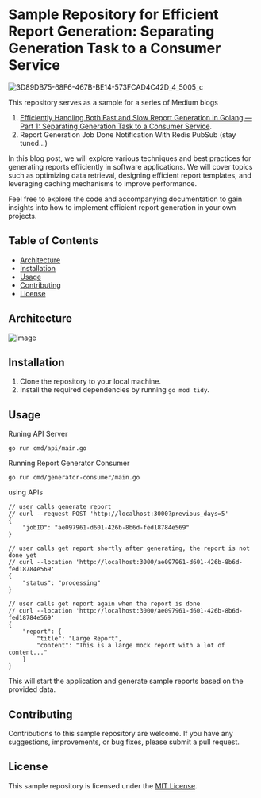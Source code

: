 # Sample Repository for Efficient Report Generation: Separating Generation Task to a Consumer Service

![3D89DB75-68F6-467B-BE14-573FCAD4C42D_4_5005_c](https://github.com/user-attachments/assets/19d4aa1a-0b96-4c9c-ad5b-8a6cac547200)

This repository serves as a sample for a series of Medium blogs

1. [Efficiently Handling Both Fast and Slow Report Generation in Golang — Part 1: Separating Generation Task to a Consumer Service](https://medium.com/@chanokthorn6/efficiently-handling-both-fast-and-slow-report-generation-in-golang-part-1-the-problem-e83b1fa37f2b).
2. Report Generation Job Done Notification With Redis PubSub (stay tuned...)


In this blog post, we will explore various techniques and best practices for generating reports efficiently in software applications. We will cover topics such as optimizing data retrieval, designing efficient report templates, and leveraging caching mechanisms to improve performance. 

Feel free to explore the code and accompanying documentation to gain insights into how to implement efficient report generation in your own projects.

## Table of Contents

- [Architecture](#architecture)
- [Installation](#installation)
- [Usage](#usage)
- [Contributing](#contributing)
- [License](#license)

## Architecture

![image](https://github.com/user-attachments/assets/f9137506-ab1f-4f75-a62c-0f25ff2f0197)

## Installation

1. Clone the repository to your local machine.
2. Install the required dependencies by running `go mod tidy`.

## Usage
Runing API Server
```
go run cmd/api/main.go
```
Running Report Generator Consumer
```
go run cmd/generator-consumer/main.go
```
using APIs
```
// user calls generate report
// curl --request POST 'http://localhost:3000?previous_days=5'
{
    "jobID": "ae097961-d601-426b-8b6d-fed18784e569"
}

// user calls get report shortly after generating, the report is not done yet
// curl --location 'http://localhost:3000/ae097961-d601-426b-8b6d-fed18784e569'
{
    "status": "processing"
}

// user calls get report again when the report is done
// curl --location 'http://localhost:3000/ae097961-d601-426b-8b6d-fed18784e569'
{
    "report": {
        "title": "Large Report",
        "content": "This is a large mock report with a lot of content..."
    }
}
```

This will start the application and generate sample reports based on the provided data.

## Contributing

Contributions to this sample repository are welcome. If you have any suggestions, improvements, or bug fixes, please submit a pull request.

## License

This sample repository is licensed under the [MIT License](LICENSE).
